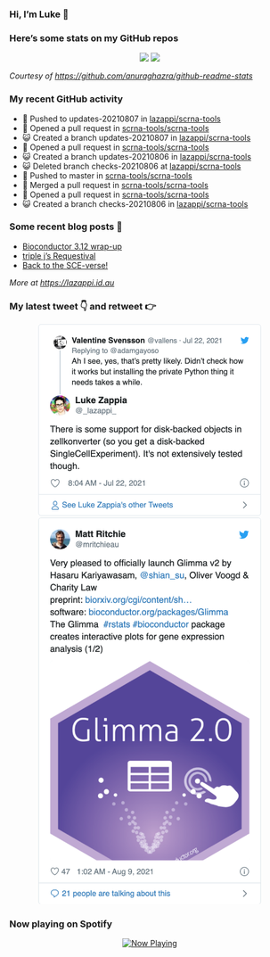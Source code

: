 
<!-- README.md is generated from README.Rmd. Please edit that file -->

### Hi, I’m Luke 👋

<!--
**lazappi/lazappi** is a ✨ _special_ ✨ repository because its `README.md` (this file) appears on your GitHub profile.

Here are some ideas to get you started:

- 🔭 I’m currently working on ...
- 🌱 I’m currently learning ...
- 👯 I’m looking to collaborate on ...
- 🤔 I’m looking for help with ...
- 💬 Ask me about ...
- 📫 How to reach me: ...
- 😄 Pronouns: ...
- ⚡ Fun fact: ...
-->

### Here’s some stats on my GitHub repos

<p align="center">

<img src="https://github-readme-stats.vercel.app/api?username=lazappi&count_private=true&show_icons=true&theme=buefy&hide_title=True">
<img src="https://github-readme-stats.vercel.app/api/top-langs/?username=lazappi&hide=html&theme=buefy&layout=compact">

</p>

*Courtesy of <https://github.com/anuraghazra/github-readme-stats>*

### My recent GitHub activity

  - 📨 Pushed to updates-20210807 in
    [lazappi/scrna-tools](https://github.com/lazappi/scrna-tools)
  - 🤔 Opened a pull request in
    [scrna-tools/scrna-tools](https://github.com/scrna-tools/scrna-tools)
  - 😺 Created a branch updates-20210807 in
    [lazappi/scrna-tools](https://github.com/lazappi/scrna-tools)
  - 🤔 Opened a pull request in
    [scrna-tools/scrna-tools](https://github.com/scrna-tools/scrna-tools)
  - 😺 Created a branch updates-20210806 in
    [lazappi/scrna-tools](https://github.com/lazappi/scrna-tools)
  - 😺 Deleted branch checks-20210806 at
    [lazappi/scrna-tools](https://github.com/lazappi/scrna-tools)
  - 📨 Pushed to master in
    [scrna-tools/scrna-tools](https://github.com/scrna-tools/scrna-tools)
  - 🎉 Merged a pull request in
    [scrna-tools/scrna-tools](https://github.com/scrna-tools/scrna-tools)
  - 🤔 Opened a pull request in
    [scrna-tools/scrna-tools](https://github.com/scrna-tools/scrna-tools)
  - 😺 Created a branch checks-20210806 in
    [lazappi/scrna-tools](https://github.com/lazappi/scrna-tools)

### Some recent blog posts 📝

  - [Bioconductor 3.12
    wrap-up](https://lazappi.id.au/post/2020-10-30-bioconductor-3-12-wrap-up/)
  - [triple j’s
    Requestival](https://lazappi.id.au/post/2020-07-11-requestival/)
  - [Back to the
    SCE-verse\!](https://lazappi.id.au/post/2020-05-12-back-to-the-sce-verse/)

*More at <https://lazappi.id.au>*

### My latest tweet 👇 and retweet 👉


<p align="center">

<a href="https://twitter.com/_lazappi_/status/1418119650907410434">
<img src="https://github.com/lazappi/lazappi/raw/master/README_files/figure-gfm/tweets-1.png" width="400">
</a> <a href="https://twitter.com/_lazappi_/status/1424628366615973888">
<img src="https://github.com/lazappi/lazappi/raw/master/README_files/figure-gfm/tweets-2.png" width="400">
</a>

</p>

### Now playing on Spotify

<p align="center">

<a href="https://now-playing-profile.lazappi.vercel.app/now-playing?open">
<img src="https://now-playing-profile.lazappi.vercel.app/now-playing" width="256" height="64" alt="Now Playing">
</a>

</p>
